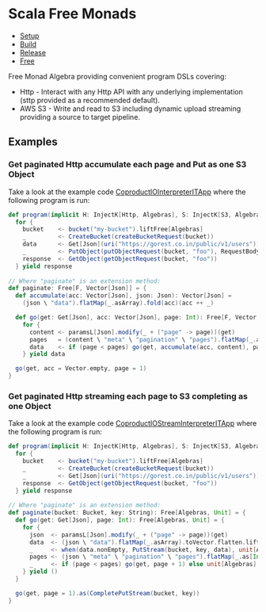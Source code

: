 # Scala Free Monads

- [Setup](docs/setup.md)
- [Build](docs/build.md)
- [Release](docs/release.md)
- [Free](docs/free.md)

Free Monad Algebra providing convenient program DSLs covering:

- Http - Interact with any Http API with any underlying implementation (sttp provided as a recommended default).
- AWS S3 - Write and read to S3 including dynamic upload streaming providing a source to target pipeline.

## Examples

### Get paginated Http accumulate each page and Put as one S3 Object

Take a look at the example code [CoproductIOInterpreterITApp](src/it/scala/com/backwards/algebra/interpreter/CoproductIOInterpreterITApp.scala) where the following program is run:

```scala
def program(implicit H: InjectK[Http, Algebras], S: InjectK[S3, Algebras]): Free[Algebras, ResponseInputStream[GetObjectResponse]] =
  for {
    bucket    <- bucket("my-bucket").liftFree[Algebras]
    _         <- CreateBucket(createBucketRequest(bucket))
    data      <- Get[Json](uri("https://gorest.co.in/public/v1/users")).paginate
    _         <- PutObject(putObjectRequest(bucket, "foo"), RequestBody.fromString(data.map(_.noSpaces).mkString("\n")))
    response  <- GetObject(getObjectRequest(bucket, "foo"))
  } yield response
  
// Where "paginate" is an extension method:
def paginate: Free[F, Vector[Json]] = {
  def accumulate(acc: Vector[Json], json: Json): Vector[Json] =
    (json \ "data").flatMap(_.asArray).fold(acc)(acc ++ _)

  def go(get: Get[Json], acc: Vector[Json], page: Int): Free[F, Vector[Json]] =
    for {
      content <- paramsL[Json].modify(_ + ("page" -> page))(get)
      pages   = (content \ "meta" \ "pagination" \ "pages").flatMap(_.as[Int].toOption).getOrElse(0)
      data    <- if (page < pages) go(get, accumulate(acc, content), page + 1) else Free.pure[F, Vector[Json]](accumulate(acc, content))
    } yield data

  go(get, acc = Vector.empty, page = 1)
}
```

### Get paginated Http streaming each page to S3 completing as one Object

Take a look at the example code [CoproductIOStreamInterpreterITApp](src/it/scala/com/backwards/algebra/interpreter/CoproductIOStreamInterpreterITApp.scala) where the following program is run:

```scala
def program(implicit H: InjectK[Http, Algebras], S: InjectK[S3, Algebras]): Free[Algebras, ResponseInputStream[GetObjectResponse]] =
  for {
    bucket    <- bucket("my-bucket").liftFree[Algebras]
    _         <- CreateBucket(createBucketRequest(bucket))
    _         <- Get[Json](uri("https://gorest.co.in/public/v1/users")).paginate(bucket, "foo")
    response  <- GetObject(getObjectRequest(bucket, "foo"))
  } yield response
  
// Where "paginate" is an extension method:
def paginate(bucket: Bucket, key: String): Free[Algebras, Unit] = {
  def go(get: Get[Json], page: Int): Free[Algebras, Unit] = {
    for {
      json  <- paramsL[Json].modify(_ + ("page" -> page))(get)
      data  <- (json \ "data").flatMap(_.asArray).toVector.flatten.liftFree[Algebras]
      _     <- when(data.nonEmpty, PutStream(bucket, key, data), unit[Algebras])
      pages <- (json \ "meta" \ "pagination" \ "pages").flatMap(_.as[Int].toOption).getOrElse(0).liftFree[Algebras]
      _     <- if (page < pages) go(get, page + 1) else unit[Algebras]
    } yield ()
  }

  go(get, page = 1).as(CompletePutStream(bucket, key))
}
```